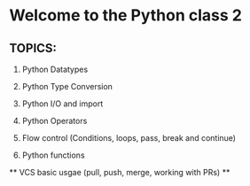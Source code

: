 # Welcome to the Python class 2

## TOPICS:

1. Python Datatypes

2. Python Type Conversion

3. Python I/O and import

4. Python Operators

5. Flow control (Conditions, loops, pass, break and continue)

6. Python functions

** VCS basic usgae (pull, push, merge, working with PRs) **
